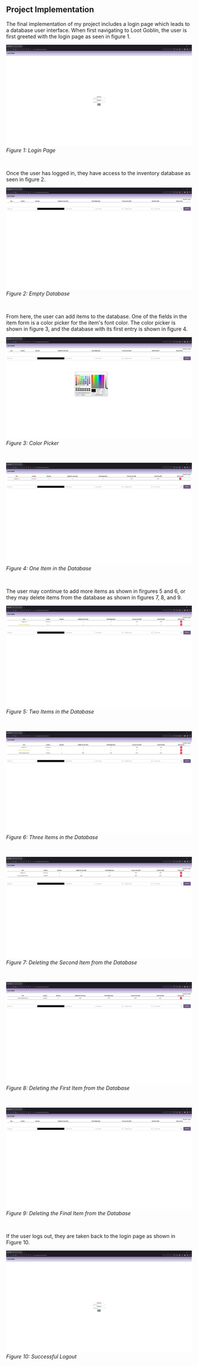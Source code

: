 ## Project Implementation ##

The final implementation of my project includes a login page which leads to a database user interface. When first navigating to Loot Goblin, the user is
first greeted with the login page as seen in figure 1.

![Figure 1](/docs/images/login.png "Figure 1: Login Page")
*Figure 1: Login Page*

<br>

Once the user has logged in, they have access to the inventory database as seen in figure 2.

![Figure 2](/docs/images/empty.png "Figure 2: Empty Database")
*Figure 2: Empty Database*

<br>

From here, the user can add items to the database. One of the fields in the item form is a color picker for the item's font color. The color picker is
shown in figure 3, and the database with its first entry is shown in figure 4.

![Figure 3](/docs/images/color-picker.png "Figure 3: Color Picker")
*Figure 3: Color Picker*

<br>

![Figure 4](/docs/images/1item.png "Figure 4: One Item in the Database")
*Figure 4: One Item in the Database*

<br>

The user may continue to add more items as shown in firgures 5 and 6, or they may delete items from the database as shown in figures 7, 8, and 9.

![Figure 5](/docs/images/2items.png "Figure 5: Two Items in the Database")
*Figure 5: Two Items in the Database*

<br>

![Figure 6](/docs/images/3items.png "Figure 6: Three Items in the Database")
*Figure 6: Three Items in the Database*

<br>

![Figure 7](/docs/images/2items-after-del.png "Figure 7: Deleting the Second Item from the Database")
*Figure 7: Deleting the Second Item from the Database*

<br>

![Figure 8](/docs/images/1item-after-del.png "Figure 8: Deleting the First Item from the Database")
*Figure 8: Deleting the First Item from the Database*

<br>

![Figure 9](/docs/images/empty.png "Figure 9: Deleting the Final Item from the Database")
*Figure 9: Deleting the Final Item from the Database*

<br>

If the user logs out, they are taken back to the login page as shown in Figure 10.

![Figure 10](/docs/images/login.png "Figure 10: Successful Logout")
*Figure 10: Successful Logout*

